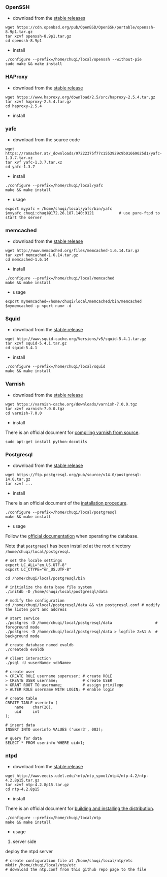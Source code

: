 ### OpenSSH

- download from the [stable releases](https://www.openssh.com/portable.html#downloads)
```
wget https://cdn.openbsd.org/pub/OpenBSD/OpenSSH/portable/openssh-8.9p1.tar.gz
tar xzvf openssh-8.9p1.tar.gz
cd openssh-8.9p1
```

- install
```
./configure --prefix=/home/chuqi/local/openssh --without-pie
sudo make && make install
```

### HAProxy

- download from the [stable release](https://www.haproxy.org/)

```
wget https://www.haproxy.org/download/2.5/src/haproxy-2.5.4.tar.gz
tar xzvf haproxy-2.5.4.tar.gz
cd haproxy-2.5.4
```

- install

### yafc 

- download from the source code
```
wget https://ramacher.at/_downloads/97222375f77c1553929c9b01669025d1/yafc-1.3.7.tar.xz
tar xvf yafc-1.3.7.tar.xz 
cd yafc-1.3.7
```

- install
```
./configure --prefix=/home/chuqi/local/yafc
make && make install
```

- usage 
```
export myyafc = /home/chuqi/local/yafc/bin/yafc
$myyafc chuqi:chuqi@172.26.187.140:9121           # use pure-ftpd to start the server 
```

### memcached

- download from the [stable release](https://memcached.org/)
```
wget http://www.memcached.org/files/memcached-1.6.14.tar.gz
tar xzvf memcached-1.6.14.tar.gz
cd memcached-1.6.14
```

- install
```
./configure --prefix=/home/chuqi/local/memcached
make && make install
```

- usage
```
export mymemcached=/home/chuqi/local/memcached/bin/memcached
$mymemcached -p <port num> -d
```

### Squid

- download from the [stable release](http://www.squid-cache.org/Versions/)
```
wget http://www.squid-cache.org/Versions/v5/squid-5.4.1.tar.gz
tar xzvf squid-5.4.1.tar.gz
cd squid-5.4.1
```

- install
```
./configure --prefix=/home/chuqi/local/squid
make && make install
```

### Varnish

- download from the [stable release]()
```
wget https://varnish-cache.org/downloads/varnish-7.0.0.tgz
tar xzvf varnish-7.0.0.tgz
cd varnish-7.0.0
```

- install

There is an official document for [compiling varnish from source](https://varnish-cache.org/docs/trunk/installation/install_source.html).

```
sudo apt-get install python-docutils
```

### Postgresql

- download from the [stable release](https://www.postgresql.org/ftp/source/)
```
wget https://ftp.postgresql.org/pub/source/v14.0/postgresql-14.0.tar.gz
tar xzvf ...
```

- install

There is an official document of the [installation procedure](https://www.postgresql.org/docs/14/install-procedure.html).

```
./configure --prefix=/home/chuqi/local/postgresql
make && make install
```

- usage

Follow the [official documentation](https://www.postgresql.org/docs/14/index.html) when operating the database.

Note that `postgresql` has been installed at the root directory `/home/chuqi/local/postgresql`.

```
# set the locale settings 
export LC_ALL="en_US.UTF-8"
export LC_CTYPE="en_US.UTF-8"

cd /home/chuqi/local/postgresql/bin

# initialize the data base file system
./initdb -D /home/chuqi/local/postgresql/data

# modify the configuration
cd /home/chuqi/local/postgresql/data && vim postgresql.conf # modify the listen port and address

# start service 
./postgres -D /home/chuqi/local/postgresql/data                   # foreground mode
./postgres -D /home/chuqi/local/postgresql/data > logfile 2>&1 &  # background mode

# create database named evaldb
./createdb evaldb
```

```
# client interaction
./psql -U <userName> <dbName>

# create user 
> CREATE ROLE username superuser; # create ROLE
> CREATE USER username;           # create USER
> GRANT ROOT TO username;         # assign privilege
> ALTER ROLE username WITH LOGIN; # enable login

# create table
CREATE TABLE userinfo (
    name    char(20),
    uid     int
);

# insert data
INSERT INTO userinfo VALUES ('user3', 003);

# query for data
SELECT * FROM userinfo WHERE uid=1;
```



### ntpd

- download from the [stable release](http://www.ntp.org/downloads.html)
```
wget http://www.eecis.udel.edu/~ntp/ntp_spool/ntp4/ntp-4.2/ntp-4.2.8p15.tar.gz
tar xzvf ntp-4.2.8p15.tar.gz
cd ntp-4.2.8p15
```

- install

There is an official document for [building and installing the distribution](https://www.eecis.udel.edu/~mills/ntp/html/build.html).

```
./configure --prefix=/home/chuqi/local/ntp
make && make install
```

- usage

1. server side 

deploy the ntpd server
```
# create configuration file at /home/chuqi/local/ntp/etc
mkdir /home/chuqi/local/ntp/etc
# download the ntp.conf from this github repo page to the file


```
